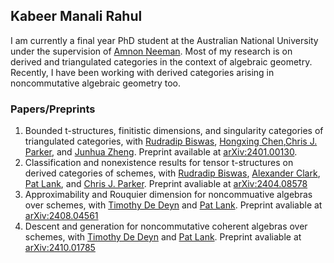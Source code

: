 ## Kabeer Manali Rahul


I am currently a final year PhD student at the Australian National University under the supervision of [Amnon Neeman](https://maths.anu.edu.au/people/amnon-neeman). Most of my research is on derived and triangulated categories in the context of algebraic geometry. Recently, I have been working with derived categories arising in noncommutative algebraic geometry too.


### Papers/Preprints
1. Bounded t-structures, finitistic dimensions, and singularity categories of triangulated categories, with [Rudradip Biswas](https://sites.google.com/view/rudradip-biswas/home), [Hongxing Chen](https://math.cnu.edu.cn/FACULTY/qtjs2/szmjs/C/038c83671eff4baea4d6c9f48e3ece22.htm),[Chris J. Parker](https://www.math.uni-bielefeld.de/birep/person.php?name=Chris+Parker), and [Junhua Zheng](https://www.iaz.uni-stuttgart.de/en/institute/team/Zheng-00002/). Preprint available at [arXiv:2401.00130](https://arxiv.org/abs/2401.00130).
2. Classification and nonexistence results for tensor t-structures on derived categories of schemes, with [Rudradip Biswas](https://sites.google.com/view/rudradip-biswas/home), [Alexander Clark](https://sites.google.com/site/alexanderpclarkmath/), [Pat Lank](https://patlank.com/), and [Chris J. Parker](https://www.math.uni-bielefeld.de/birep/person.php?name=Chris+Parker). Preprint avaliable at [arXiv:2404.08578](https://arxiv.org/abs/2404.08578)
3. Approximability and Rouquier dimension for noncommuative algebras over schemes, with [Timothy De Deyn](https://tdedeyn.github.io/) and [Pat Lank](https://patlank.com/). Preprint avaliable at [arXiv:2408.04561](https://arxiv.org/abs/2408.04561)
4. Descent and generation for noncommutative coherent algebras over schemes, with [Timothy De Deyn](https://tdedeyn.github.io/) and [Pat Lank](https://patlank.com/). Preprint avaliable at [arXiv:2410.01785](https://arxiv.org/abs/2410.01785)
